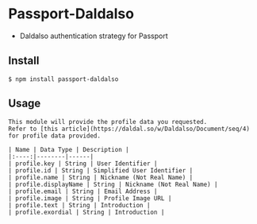 # Passport-Daldalso
- Daldalso authentication strategy for Passport

## Install

	$ npm install passport-daldalso
	
## Usage

	This module will provide the profile data you requested.
	Refer to [this article](https://daldal.so/w/Daldalso/Document/seq/4) for profile data provided.
	
	| Name | Data Type | Description |
	|:----:|--------|------|
	| profile.key | String | User Identifier |
	| profile.id | String | Simplified User Identifier |
	| profile.name | String | Nickname (Not Real Name) |
	| profile.displayName | String | Nickname (Not Real Name) |
	| profile.email | String | Email Address |
	| profile.image | String | Profile Image URL |
	| profile.text | String | Introduction |
	| profile.exordial | String | Introduction |